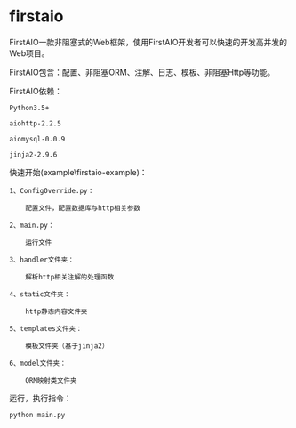 # firstaio

FirstAIO一款非阻塞式的Web框架，使用FirstAIO开发者可以快速的开发高并发的Web项目。

FirstAIO包含：配置、非阻塞ORM、注解、日志、模板、非阻塞Http等功能。


FirstAIO依赖：

	Python3.5+
	
	aiohttp-2.2.5
	
	aiomysql-0.0.9
	
	jinja2-2.9.6


快速开始(example\firstaio-example)：

	1、ConfigOverride.py：

		配置文件，配置数据库与http相关参数

	2、main.py：

		运行文件
		
	3、handler文件夹：

		解析http相关注解的处理函数
		
	4、static文件夹：
		
		http静态内容文件夹
		
	5、templates文件夹：

		模板文件夹（基于jinja2）
		
	6、model文件夹：

		ORM映射类文件夹

	
运行，执行指令：

	python main.py
